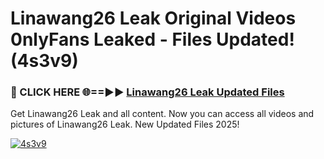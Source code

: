 # Linawang26 Leak Original Videos 0nlyFans Leaked - Files Updated! (4s3v9)

<h3>🔴 CLICK HERE 🌐==►► <a href="https://tinyurl.com/ehrbuxhb" rel="nofollow">Linawang26 Leak Updated Files</a></h3>

Get Linawang26 Leak and all content. Now you can access all videos and pictures of Linawang26 Leak. New Updated Files 2025!

[![4s3v9](https://i.imgur.com/lVYEuWS.gif)](https://tinyurl.com/ehrbuxhb)
